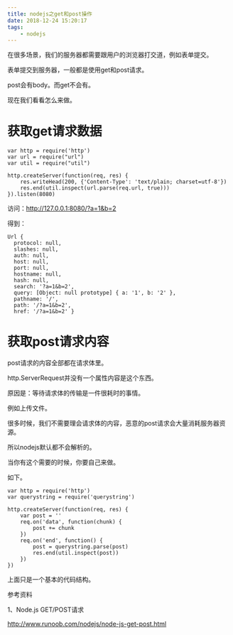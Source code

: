 ```yaml
---
title: nodejs之get和post操作
date: 2018-12-24 15:20:17
tags:
	- nodejs
---
```




在很多场景，我们的服务器都需要跟用户的浏览器打交道，例如表单提交。

表单提交到服务器，一般都是使用get和post请求。

post会有body。而get不会有。

现在我们看看怎么来做。

# 获取get请求数据

```
var http = require('http')
var url = require("url")
var util = require("util")

http.createServer(function(req, res) {
	res.writeHead(200, {'Content-Type': 'text/plain; charset=utf-8'})
	res.end(util.inspect(url.parse(req.url, true)))
}).listen(8080)

```

访问：http://127.0.0.1:8080/?a=1&b=2

得到：

```
Url {
  protocol: null,
  slashes: null,
  auth: null,
  host: null,
  port: null,
  hostname: null,
  hash: null,
  search: '?a=1&b=2',
  query: [Object: null prototype] { a: '1', b: '2' },
  pathname: '/',
  path: '/?a=1&b=2',
  href: '/?a=1&b=2' }
```



# 获取post请求内容

post请求的内容全部都在请求体里。

http.ServerRequest并没有一个属性内容是这个东西。

原因是：等待请求体的传输是一件很耗时的事情。

例如上传文件。

很多时候，我们不需要理会请求体的内容，恶意的post请求会大量消耗服务器资源。

所以nodejs默认都不会解析的。

当你有这个需要的时候，你要自己来做。

如下。

```
var http = require('http')
var querystring = require('querystring')

http.createServer(function(req, res) {
	var post = ''
	req.on('data', function(chunk) {
		post += chunk
	})
	req.on('end', function() {
		post = querystring.parse(post)
		res.end(util.inspect(post))
	})
})

```

上面只是一个基本的代码结构。



参考资料

1、Node.js GET/POST请求

http://www.runoob.com/nodejs/node-js-get-post.html